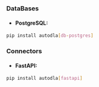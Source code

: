 ### DataBases
- #### PostgreSQL:
```bash
pip install autodla[db-postgres]
```
### Connectors
- #### FastAPI:
```bash
pip install autodla[fastapi]
```